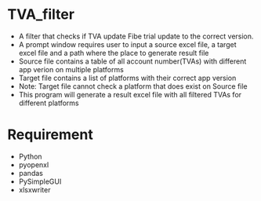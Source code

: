 # TVA_filter
* A filter that checks if TVA update Fibe trial update to the correct version.
* A prompt window requires user to input a source excel file, a target excel file and a path where the place to generate result file
* Source file contains a table of all account number(TVAs) with different app verion on multiple platforms
* Target file contains a list of platforms with their correct app version
* Note: Target file cannot check a platform that does exist on Source file
* This program will generate a result excel file with all filtered TVAs for different platforms

# Requirement
* Python
* pyopenxl
* pandas
* PySimpleGUI 
* xlsxwriter

